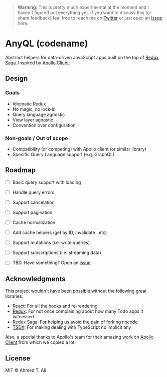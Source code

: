 > **Warning:** This is pretty much experimental at the moment and I haven't figured out everything yet. If you want to discuss this (or share feedback) feel free to reach me on [Twitter][twitter] or just open an [issue][issue] here.

# AnyQL (codename)

Abstract helpers for data-driven JavaScript apps built on the top of [Redux Saga][saga]. Inspired by [Apollo Client][apollo].

## Design

### Goals

- Idiomatic Redux
- No magic, no lock-in
- Query language agnostic
- View layer agnostic
- Convention over configuration

### Non-goals / Out of scope

- Compatibility (or competing) with Apollo client (or similar library)
- Specific Query Language support (e.g. GraphQL)

## Roadmap

- [ ] Basic query support with loading
- [ ] Handle query errors
- [ ] Support cancelation
- [ ] Support pagination
- [ ] Cache normalization
- [ ] Add cache helpers (get by ID, invalidate ..etc)
- [ ] Support mutations (i.e. write queries)
- [ ] Support subscriptions (i.e. streaming data)
- [ ] TBD. Have something? Open an [issue][issue]


## Acknowledgments

This project wouldn't have been possible without the following great libraries:

* [React][react]: For all the hooks and re-rendering
* [Redux][redux]: For not once complaining about how many Todo apps it witnessed
* [Redux Saga][saga]: For helping us avoid the pain of forking [nocode][nocode]
* [TSDX][tsdx]: For making dealing with TypeScript no implicit any

Also, a special thanks to Apollo's team for their amazing work on [Apollo Client][apollo] from which we copied a lot.

## License

MIT © Ahmed T. Ali

[apollo]: https://www.apollographql.com/docs/react/
[issue]: https://github.com/z0al/anyql/issues
[nocode]: https://github.com/kelseyhightower/nocode
[react]: https://reactjs.org/
[redux]: https://redux.js.org
[saga]: https://redux-saga.js.org
[twitter]: https://twitter.com/_z0al
[tsdx]: https://github.com/jaredpalmer/tsdx
